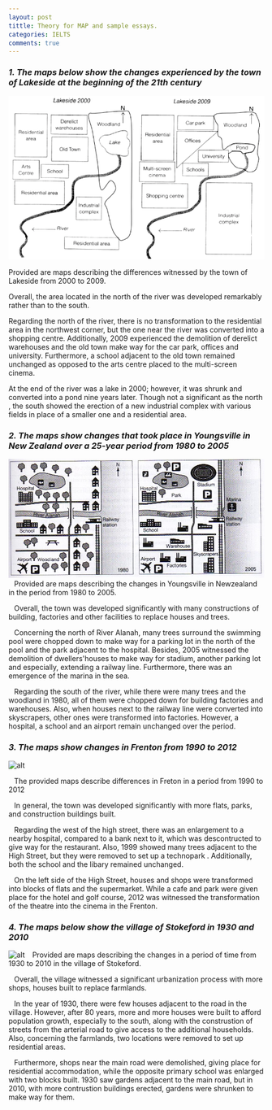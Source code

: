 ```yaml
---
layout: post
tittle: Theory for MAP and sample essays.
categories: IELTS
comments: true
---
```


### ***1. The maps below show the changes experienced by the town of Lakeside at the beginning of the 21th century***

![alt](https://raw.githubusercontent.com/khangdltUIT/khangdltUIT.github.io/master/images/map_lakeside.png)

Provided are maps describing the differences witnessed by the town of Lakeside from 2000 to 2009.  

Overall, the area located in the north of the river was developed remarkably rather than to the south.  

Regarding the north of the river, there is no transformation to the residential area in the northwest corner, but the one near the river was converted into a shopping centre. Additionally, 2009 experienced the demolition of derelict warehouses and the old town make way for the car park, offices and university. Furthermore, a school adjacent to the old town remained unchanged as opposed to the arts centre placed to the multi-screen cinema.  

At the end of the river was a lake in 2000; however, it was shrunk and converted into a pond nine years later. Though not a significant as the north , the south showed the erection of a new industrial complex with various fields in place of a smaller one and a residential area.  
  
### ***2. The maps show changes that took place in Youngsville in New Zealand over a 25-year period from 1980 to 2005***
![alt](https://raw.githubusercontent.com/khangdltUIT/khangdltUIT.github.io/master/images/map_newzealand_1980_2005.jpg)
&ensp; Provided are maps describing the changes in Youngsville in Newzealand in the period from 1980 to 2005.  

&ensp; Overall, the town was developed significantly with many constructions of building, factories and other facilities to replace houses and trees.  

&ensp; Concerning the north of River Alanah, many trees surround the swimming pool were chopped down to make way for a parking lot in the north of the pool and the park adjacent to the hospital. Besides, 2005 witnessed the demolition of dwellers'houses to make way for stadium, another parking lot and especially, extending a railway line. Furthermore, there was an emergence of the marina in the sea.  

&ensp; Regarding the south of the river, while there were many trees and the woodland in 1980, all of them were chopped down for building factories and warehouses. Also, when houses next to the railway line were converted into skyscrapers, other ones were transformed into factories. However, a hospital, a school and an airport remain unchanged over the period.

### ***3. The maps show changes in Frenton from 1990 to 2012***
![alt](https://raw.githubusercontent.com/tuongkhangduongle/tuongkhangduongle.github.io/master/images/topic3.png)

&ensp; The provided maps describe differences in Freton in a period from 1990 to 2012

&ensp; In general, the town was developed significantly with more flats, parks, and construction buildings built.

&ensp; Regarding the west of the high street, there was an enlargement to a nearby hospital, compared to a bank next to it, which was descontructed to give way for the restaurant. Also, 1999 showed many trees adjacent to the High Street, but they were removed to set up a technopark . Additionally, both the school and the libary remained unchanged.

&ensp; On the left side of the High Street, houses and shops were transformed into blocks of flats and the supermarket. While a cafe and park were given place for the hotel and golf course, 2012 was witnessed the transformation of the theatre into the cinema in the Frenton.

### ***4. The maps below show the village of Stokeford in 1930 and 2010***
![alt](https://raw.githubusercontent.com/tuongkhangduongle/tuongkhangduongle.github.io/master/images/topic%204.png)
&ensp; Provided are maps describing the changes in a period of time from 1930 to 2010 in the village of Stokeford.

&ensp; Overall, the village witnessed a significant urbanization process with more shops, houses built to replace farmlands.

&ensp; In the year of 1930, there were few houses adjacent to the road in the village. However, after 80 years, more and more houses were built to afford population growth, especially to the south, along with the construstion of streets from the arterial road to give access to the additional households. Also, concerning the farmlands, two locations were removed to set up residential areas.  

&ensp; Furthermore, shops near the main road were demolished, giving place for residential accommodation, while the opposite primary school was enlarged with two blocks built. 1930 saw gardens adjacent to the main road, but in 2010, with more contrustion buildings erected, gardens were shrunken to make way for them.